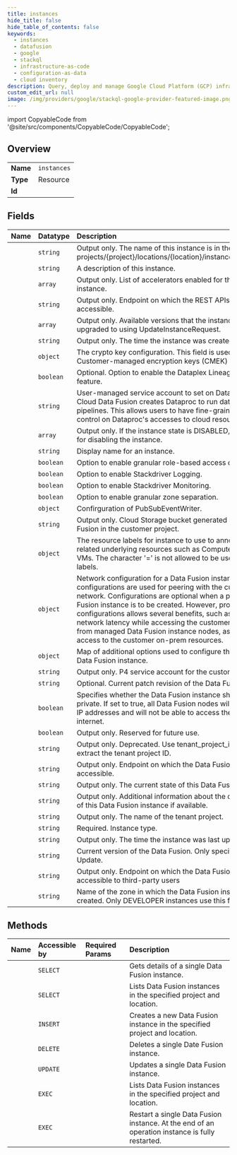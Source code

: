 ```yaml
---
title: instances
hide_title: false
hide_table_of_contents: false
keywords:
  - instances
  - datafusion
  - google    
  - stackql
  - infrastructure-as-code
  - configuration-as-data
  - cloud inventory
description: Query, deploy and manage Google Cloud Platform (GCP) infrastructure and resources using SQL
custom_edit_url: null
image: /img/providers/google/stackql-google-provider-featured-image.png
---
```


import CopyableCode from '@site/src/components/CopyableCode/CopyableCode';




## Overview
<table><tbody>
<tr><td><b>Name</b></td><td><code>instances</code></td></tr>
<tr><td><b>Type</b></td><td>Resource</td></tr>
<tr><td><b>Id</b></td><td><CopyableCode code="google.datafusion.instances" /></td></tr>
</tbody></table>

## Fields
| Name | Datatype | Description |
|:-----|:---------|:------------|
| <CopyableCode code="name" /> | `string` | Output only. The name of this instance is in the form of projects/&#123;project&#125;/locations/&#123;location&#125;/instances/&#123;instance&#125;. |
| <CopyableCode code="description" /> | `string` | A description of this instance. |
| <CopyableCode code="accelerators" /> | `array` | Output only. List of accelerators enabled for this CDF instance. |
| <CopyableCode code="apiEndpoint" /> | `string` | Output only. Endpoint on which the REST APIs is accessible. |
| <CopyableCode code="availableVersion" /> | `array` | Output only. Available versions that the instance can be upgraded to using UpdateInstanceRequest. |
| <CopyableCode code="createTime" /> | `string` | Output only. The time the instance was created. |
| <CopyableCode code="cryptoKeyConfig" /> | `object` | The crypto key configuration. This field is used by the Customer-managed encryption keys (CMEK) feature. |
| <CopyableCode code="dataplexDataLineageIntegrationEnabled" /> | `boolean` | Optional. Option to enable the Dataplex Lineage Integration feature. |
| <CopyableCode code="dataprocServiceAccount" /> | `string` | User-managed service account to set on Dataproc when Cloud Data Fusion creates Dataproc to run data processing pipelines. This allows users to have fine-grained access control on Dataproc's accesses to cloud resources. |
| <CopyableCode code="disabledReason" /> | `array` | Output only. If the instance state is DISABLED, the reason for disabling the instance. |
| <CopyableCode code="displayName" /> | `string` | Display name for an instance. |
| <CopyableCode code="enableRbac" /> | `boolean` | Option to enable granular role-based access control. |
| <CopyableCode code="enableStackdriverLogging" /> | `boolean` | Option to enable Stackdriver Logging. |
| <CopyableCode code="enableStackdriverMonitoring" /> | `boolean` | Option to enable Stackdriver Monitoring. |
| <CopyableCode code="enableZoneSeparation" /> | `boolean` | Option to enable granular zone separation. |
| <CopyableCode code="eventPublishConfig" /> | `object` | Confirguration of PubSubEventWriter. |
| <CopyableCode code="gcsBucket" /> | `string` | Output only. Cloud Storage bucket generated by Data Fusion in the customer project. |
| <CopyableCode code="labels" /> | `object` | The resource labels for instance to use to annotate any related underlying resources such as Compute Engine VMs. The character '=' is not allowed to be used within the labels. |
| <CopyableCode code="networkConfig" /> | `object` | Network configuration for a Data Fusion instance. These configurations are used for peering with the customer network. Configurations are optional when a public Data Fusion instance is to be created. However, providing these configurations allows several benefits, such as reduced network latency while accessing the customer resources from managed Data Fusion instance nodes, as well as access to the customer on-prem resources. |
| <CopyableCode code="options" /> | `object` | Map of additional options used to configure the behavior of Data Fusion instance. |
| <CopyableCode code="p4ServiceAccount" /> | `string` | Output only. P4 service account for the customer project. |
| <CopyableCode code="patchRevision" /> | `string` | Optional. Current patch revision of the Data Fusion. |
| <CopyableCode code="privateInstance" /> | `boolean` | Specifies whether the Data Fusion instance should be private. If set to true, all Data Fusion nodes will have private IP addresses and will not be able to access the public internet. |
| <CopyableCode code="satisfiesPzs" /> | `boolean` | Output only. Reserved for future use. |
| <CopyableCode code="serviceAccount" /> | `string` | Output only. Deprecated. Use tenant_project_id instead to extract the tenant project ID. |
| <CopyableCode code="serviceEndpoint" /> | `string` | Output only. Endpoint on which the Data Fusion UI is accessible. |
| <CopyableCode code="state" /> | `string` | Output only. The current state of this Data Fusion instance. |
| <CopyableCode code="stateMessage" /> | `string` | Output only. Additional information about the current state of this Data Fusion instance if available. |
| <CopyableCode code="tenantProjectId" /> | `string` | Output only. The name of the tenant project. |
| <CopyableCode code="type" /> | `string` | Required. Instance type. |
| <CopyableCode code="updateTime" /> | `string` | Output only. The time the instance was last updated. |
| <CopyableCode code="version" /> | `string` | Current version of the Data Fusion. Only specifiable in Update. |
| <CopyableCode code="workforceIdentityServiceEndpoint" /> | `string` | Output only. Endpoint on which the Data Fusion UI is accessible to third-party users |
| <CopyableCode code="zone" /> | `string` | Name of the zone in which the Data Fusion instance will be created. Only DEVELOPER instances use this field. |
## Methods
| Name | Accessible by | Required Params | Description |
|:-----|:--------------|:----------------|:------------|
| <CopyableCode code="get" /> | `SELECT` | <CopyableCode code="instancesId, locationsId, projectsId" /> | Gets details of a single Data Fusion instance. |
| <CopyableCode code="list" /> | `SELECT` | <CopyableCode code="locationsId, projectsId" /> | Lists Data Fusion instances in the specified project and location. |
| <CopyableCode code="create" /> | `INSERT` | <CopyableCode code="locationsId, projectsId" /> | Creates a new Data Fusion instance in the specified project and location. |
| <CopyableCode code="delete" /> | `DELETE` | <CopyableCode code="instancesId, locationsId, projectsId" /> | Deletes a single Date Fusion instance. |
| <CopyableCode code="patch" /> | `UPDATE` | <CopyableCode code="instancesId, locationsId, projectsId" /> | Updates a single Data Fusion instance. |
| <CopyableCode code="_list" /> | `EXEC` | <CopyableCode code="locationsId, projectsId" /> | Lists Data Fusion instances in the specified project and location. |
| <CopyableCode code="restart" /> | `EXEC` | <CopyableCode code="instancesId, locationsId, projectsId" /> | Restart a single Data Fusion instance. At the end of an operation instance is fully restarted. |
